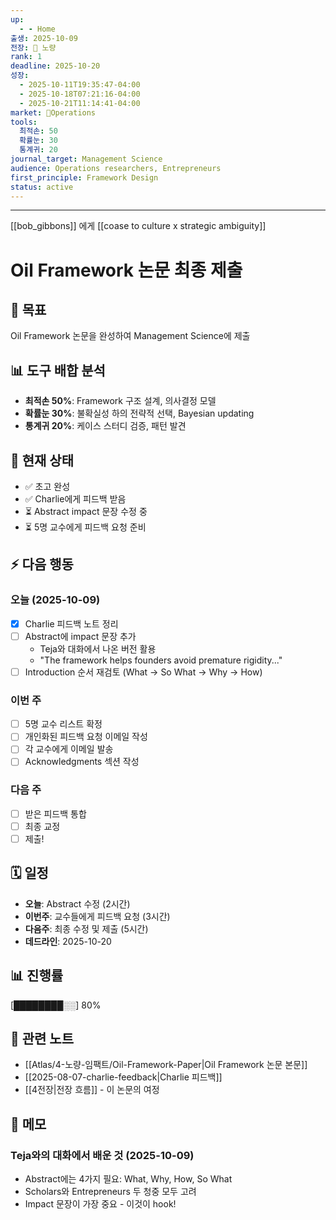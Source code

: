 ```yaml
---
up:
  - - Home
출생: 2025-10-09
전장: 👾 노량
rank: 1
deadline: 2025-10-20
성장:
  - 2025-10-11T19:35:47-04:00
  - 2025-10-18T07:21:16-04:00
  - 2025-10-21T11:14:41-04:00
market: 🐢Operations
tools:
  최적손: 50
  확률눈: 30
  통계귀: 20
journal_target: Management Science
audience: Operations researchers, Entrepreneurs
first_principle: Framework Design
status: active
---
```




---

[[bob_gibbons]] 에게 [[coase to culture x strategic ambiguity]]



# Oil Framework 논문 최종 제출

## 🎯 목표
Oil Framework 논문을 완성하여 Management Science에 제출

## 📊 도구 배합 분석
- **최적손 50%**: Framework 구조 설계, 의사결정 모델
- **확률눈 30%**: 불확실성 하의 전략적 선택, Bayesian updating
- **통계귀 20%**: 케이스 스터디 검증, 패턴 발견

## 📍 현재 상태
- ✅ 초고 완성
- ✅ Charlie에게 피드백 받음
- ⏳ Abstract impact 문장 수정 중
- ⏳ 5명 교수에게 피드백 요청 준비

## ⚡ 다음 행동

### 오늘 (2025-10-09)
- [x] Charlie 피드백 노트 정리
- [ ] Abstract에 impact 문장 추가
  - Teja와 대화에서 나온 버전 활용
  - "The framework helps founders avoid premature rigidity..."
- [ ] Introduction 순서 재검토 (What → So What → Why → How)

### 이번 주
- [ ] 5명 교수 리스트 확정
- [ ] 개인화된 피드백 요청 이메일 작성
- [ ] 각 교수에게 이메일 발송
- [ ] Acknowledgments 섹션 작성

### 다음 주  
- [ ] 받은 피드백 통합
- [ ] 최종 교정
- [ ] 제출!

## 🗓️ 일정
- **오늘**: Abstract 수정 (2시간)
- **이번주**: 교수들에게 피드백 요청 (3시간)
- **다음주**: 최종 수정 및 제출 (5시간)
- **데드라인**: 2025-10-20

## 📊 진행률
[████████░░] 80%

## 🔗 관련 노트
- [[Atlas/4-노량-임팩트/Oil-Framework-Paper|Oil Framework 논문 본문]]
- [[2025-08-07-charlie-feedback|Charlie 피드백]]
- [[4전장|전장 흐름]] - 이 논문의 여정

## 📝 메모

### Teja와의 대화에서 배운 것 (2025-10-09)
- Abstract에는 4가지 필요: What, Why, How, So What
- Scholars와 Entrepreneurs 두 청중 모두 고려
- Impact 문장이 가장 중요 - 이것이 hook!
